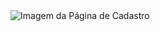 <img src="https://drive.google.com/file/d/1m9EEPaDcrm2EheHykM0Bdb0byao3n3Kc/view?usp=sharing" alt="Imagem da Página de Cadastro">



